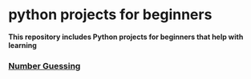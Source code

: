 # python projects for beginners

**This repository includes Python projects for beginners that help with learning**

### [Number Guessing](https://github.com/Abbasi0Abolfazl/python-projects-for-beginners/tree/main/Number%20Guessing) 
